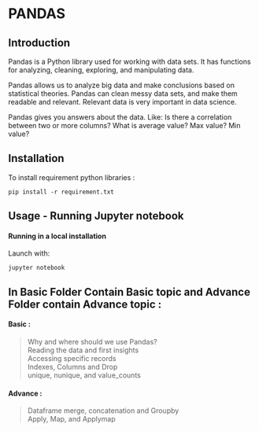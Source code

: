 # PANDAS

## Introduction

Pandas is a Python library used for working with data sets.
It has functions for analyzing, cleaning, exploring, and manipulating data.

Pandas allows us to analyze big data and make conclusions based on statistical theories.
Pandas can clean messy data sets, and make them readable and relevant.
Relevant data is very important in data science.

Pandas gives you answers about the data. Like:
Is there a correlation between two or more columns?
What is average value?
Max value?
Min value?

## Installation

To install requirement python libraries :

```
pip install -r requirement.txt
```


## Usage - Running Jupyter notebook

#### Running in a local installation

Launch with:

``` 
jupyter notebook
```

## In Basic Folder Contain Basic topic and Advance Folder contain Advance topic :

#### Basic :

> Why and where should we use Pandas? <br>
> Reading the data and first insights<br>
> Accessing specific records<br>
> Indexes, Columns and Drop<br>
> unique, nunique, and value_counts<br>


#### Advance :

> Dataframe merge, concatenation and Groupby<br>
> Apply, Map, and Applymap<br>

